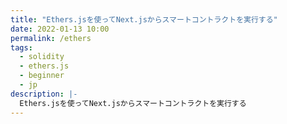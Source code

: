 ```yaml
---
title: "Ethers.jsを使ってNext.jsからスマートコントラクトを実行する"
date: 2022-01-13 10:00
permalink: /ethers
tags:
  - solidity
  - ethers.js
  - beginner
  - jp
description: |-
  Ethers.jsを使ってNext.jsからスマートコントラクトを実行する
---
```

